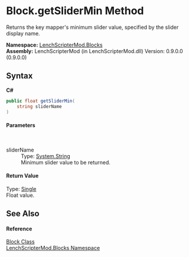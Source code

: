 # Block.getSliderMin Method 
 

Returns the key mapper's minimum slider value, specified by the slider display name.

**Namespace:**&nbsp;<a href="bfe8ba5f-eaee-19fd-8765-cab2e3e19e25">LenchScripterMod.Blocks</a><br />**Assembly:**&nbsp;LenchScripterMod (in LenchScripterMod.dll) Version: 0.9.0.0 (0.9.0.0)

## Syntax

**C#**<br />
``` C#
public float getSliderMin(
	string sliderName
)
```


#### Parameters
&nbsp;<dl><dt>sliderName</dt><dd>Type: <a href="http://msdn2.microsoft.com/en-us/library/s1wwdcbf" target="_blank">System.String</a><br />Minimum slider value to be returned.</dd></dl>

#### Return Value
Type: <a href="http://msdn2.microsoft.com/en-us/library/3www918f" target="_blank">Single</a><br />Float value.

## See Also


#### Reference
<a href="aac00e9a-37c0-2757-6409-8a72ddf80aff">Block Class</a><br /><a href="bfe8ba5f-eaee-19fd-8765-cab2e3e19e25">LenchScripterMod.Blocks Namespace</a><br />